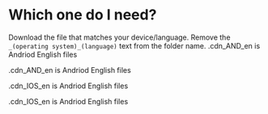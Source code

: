 # Which one do I need?
Download the file that matches your device/language. Remove the `_(operating system)_(language)` text from the folder name.
.cdn_AND_en is Andriod English files

.cdn_AND_en is Andriod English files

.cdn_IOS_en is Andriod English files

.cdn_IOS_en is Andriod English files
